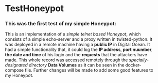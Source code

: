 # TestHoneypot
### This was the first test of my simple Honeypot:
This is an implementation of a _simple telnet based Honeypot_, which consists of a simple echo-server and a proxy written in
twisted-python. It was deployed in a remote machine having a **public IP** in Digital Ocean.
It had a simple functionality that, it could log the **IP address**, **port nuumber**, **the date and time** of his login and the **requests** that the attackers have made. This whole record was
accessed remotely through the _specially-designated directory_ **Data Volumes** as it can be seen in the docker-compose file.
Further changes will be made to add some good features to my Honeypot.

